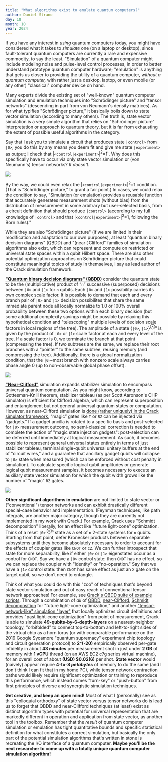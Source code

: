 ```yaml
---
title: "What algorithms exist to emulate quantum computers?"
author: Daniel Strano
day: 18
month: 10
year: 2024
---
```


If you have any interest in _using_ quantum computers today, you might have considered what it takes to _simulate_ one (on a laptop or desktop), since fault-tolerant quantum computers are currently a rare and expensive commodity, to say the least. "Simulation" of a quantum computer might include modeling noise and pulse-level control processes, in order to better understand prototype quantum computer hardware; "emulation" is anything that gets us closer to providing the utility of a quantum computer, _without a quantum computer,_ with rather just a desktop, laptop, or even mobile (or any other) "classical" computer device on hand.

Many experts divide the existing set of "well-known" quantum computer simulation and emulation techniques into "Schrödinger picture" and "tensor networks" (descending in part from von Neumann's density matrices). As for what typifies "Schrödinger picture," it basically boils down to state vector simulation (according to many others). The truth is, state vector simulation is a very simple algorithm that relies on "Schrödinger picture" interpretation or approach to quantum theory, but it is far from exhausting the extent of possible useful algorithms in the category.

Say that I ask you to simulate a circuit that produces state `|control>` from `|0>`; you do this by any means you deem fit and give me state `|experiment>` as output; I check that |`<control|experiment>`|<sup>2</sup>=1`. Why does this specifically have to occur via only state vector simulation or (von Neumann's) tensor networks? _It doesn't._

![](/images/neglected_simulation_groups.png)

By the way, we could even relax the |`<control|experiment>`|<sup>2</sup>=1 condition. (That is "Schrödinger picture," to grant a fair point.) In cases, we could relax the condition to say, "Simulation (or emulation) provides a reusable function that accurately generates measurement shots (without bias) from the distribution of measurement in some arbitrary but user-selected basis, from a circuit definition that should produce `|control>` (according to my full knowledge of `|control>` and that |`<control|experiment>`|<sup>2</sup>=1, following the Born rules)."

While they are also "Schrödinger picture" (if we are limited in their modification and adaptation to our own purposes), at least "quantum binary decision diagrams" (QBDD) and "(near-)Clifford" families of simulation algorithms also exist, which can represent and compute on restricted or universal state spaces within a qubit Hilbert space. There are also other potential optimization approaches on Schrödinger picture that could constitute meaningful topics of study in themselves, I say as lead author of the Qrack simulation framework.

**["Quantum binary decision diagrams" (QBDD)](https://arxiv.org/abs/2302.04687)** consider the quantum state to be the (multiplicative) product of “`n`” successive (superposed) decisions between `|0>` and `|1>` for `n` qubits. Each `|0>` and `|1>` possibility carries its own complex scale factor. It is possible to demand that each and every branch pair of `|0>` and `|1>` decision possibilites that share the same immediate parent node all locally normalize to 1.0 or 100% overall probability between these two options within each binary decision (but some additional complexity savings might be possible by relaxing this hypothetical condition and "telescoping" multiple levels of decision scale factors in local regions of the tree). The amplitude of a state {`|0>`, `|1>`}<sup>⊗`n`</sup> is given by the product of `|0>` or `|1>` scale factor at each and every level of the tree. If a scale factor is 0, we terminate the branch at that point (compressing the tree). If two subtrees are the same, we replace their root branches with a “pointer” to the same subtree, reusing memory (and compressing the tree). Additionally, there is a global normalization condition, that the `|0>`-most branch with nonzero scale always carries phase angle 0 (up to non-observable global phase offset).

![](/images/BDD.png)

**["Near-Clifford"](https://arxiv.org/abs/1703.00111)** simulation expands stabilizer simulation to encompass universal quantum computation. As you might know, according to Gottesman-Knill theorem, stabilizer tableau (as per Scott Aaronson's CHP simulator) is efficient for Clifford algebra, which can represent superposition and entanglement but not general universal quantum states or computation. However, as near-Clifford simulation is [done (rather uniquely) in the Qrack simulator framework](https://github.com/unitaryfund/qrack/blob/57264dec5111d7bcaf7a3e040a11109191b3cc42/src/qstabilizerhybrid.cpp#L197), “magic” gates like `T` or `RZ` can be injected via “gadgets.” If a gadget ancilla is rotated to a specific basis and post-selected for `|0>` measurement outcome, no semi-classical correction is needed to complete the action of "magic state injection gadgets": post-selection can be deferred until immediately at logical measurement. As such, it becomes possible to represent general universal states entirely in terms of just stabilizer tableau, terminal single-qubit universal unitary buffers at the end of "circuit wires," and a guarantee that ancillary gadget qubits will collapse to `|0>` state when measured (which can be enforced without cost penalty in simulation). To calculate specific logical qubit amplitudes or generate logical qubit measurement samples, it becomes necessary to execute an auxiliary state vector simulation for which the qubit width grows like the number of "magic" `RZ` gates.

![](/images/near-clifford_gadget.png)

**Other significant algorithms in emulation** are not limited to state vector or ("conventional") tensor networks and can exhibit drastically different special-case behavior and implementation. (Feynman techniques, like path integrals, are another major category, though they are currently not implemented in my work with Qrack.) For example, Qrack uses "Schmidt decomposition" liberally, for an effect like "future light-cone" optimization. Think of a reset `|0>`<sup> ⊗`n`</sup> state as a set of `n` 2-state systems for `n` qubits. Starting from that point, defer Kronecker products between separable subsystems until they become absolutely necessary to order to account for the effects of coupler gates like `CNOT` or `CZ`. We can further introspect that state for more separability, like if either `|0>` or `|1>` eigenstates occur as a control for `CNOT`. Say we have a `|0>` control state: then `CNOT` has no effect, so we can replace the coupler with "identity" or "no-operation." Say that we have a `|1>` control state: then `CNOT` has same effect as just an `X` gate on the target qubit, so we don’t need to entangle.

Think of what you could do with this "zoo" of techniques that's beyond state vector simulation and out of easy reach of conventional tensor network approaches! For example, see [Qrack's QBDD suite of example scripts](https://github.com/vm6502q/pyqrack-examples/tree/main/qbdd). Through a combination of _all_ of [QBDD](https://qrack.readthedocs.io/en/latest/api/qbdt.html), [near-Clifford](https://qrack.readthedocs.io/en/latest/api/qstabilizerhybrid.html), [Schmidt decomposition](https://qrack.readthedocs.io/en/latest/api/qunit.html) for "future light-cone optimization," and another ["tensor-network-like" simulation "layer"](https://qrack.readthedocs.io/en/latest/api/qtensornetwork.html) that locally optimizes circuit definitions and provides "past light-cone optimization" from point of measurement, Qrack is able to simulate **49-qubits-by-6-depth-layers** on a nearest-neighbor topology, "orbifolded" to connect top-to-bottom and left-to-right sides of the virtual chip as a horn torus (or with comparable performance on the 2019 Google Sycamore "quantum supremacy" experiment chip topology and circuit generation protocol) to **2^(-20)** empirically observed per-gate infidelity in about **43 minutes** per measurement shot in just under **2 GB** of memory with **1 vCPU** thread (on an AWS EC2 c7g series virtual machine), for an overall cost of about **(USD) $0.02(6)** per shot. **State vector** would (naively) appear require **4-to-8 _petabytes_** of memory to do the same (and I don't think I can fit that in my home PC), while tensor network contraction paths would likely require significant optimization or training to reproduce this performance, which instead comes "turn-key" or "push-button" from first principles of diverse and synergistic simulation techniques.

**Get creative, and keep an open mind!** Most of what I (personally) see as this "colloquial orthodoxy" of state vector versus tensor networks do is lead us to forget that QBDD and near-Clifford techniques (at least) exist as distinct algorithm types with potential for universal representation that are markedly different in operation and application from state vector, as another tool in the toolbox. Remember that the _result_ of quantum computer simulation or emulation has tight quantitative bounds and specific statistical definition for what constitutes a correct simulation, but basically the only part of the potential simulation algorithms that's written in stone is recreating the I/O interface of a quantum computer. **Maybe you'll be the next researcher to come up with a totally unique quantum computer simulation algorithm!**

